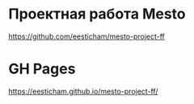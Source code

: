 # Проектная работа Mesto
https://github.com/eesticham/mesto-project-ff

# GH Pages
https://eesticham.github.io/mesto-project-ff/